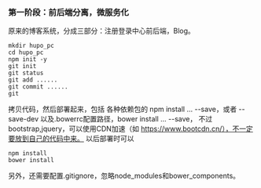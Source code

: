 ### 第一阶段：前后端分离，微服务化
原来的博客系统，分成三部分：注册登录中心前后端，Blog。
```
mkdir hupo_pc
cd hupo_pc
npm init -y
git init
git status
git add ......
git commit ......
git 
```
拷贝代码，然后部署起来，包括
各种依赖包的 npm install ... --save，或者 --save-dev
以及.bowerrc配置路径，bower install ... --save，
不过bootstrap,jquery，可以使用CDN加速（如 https://www.bootcdn.cn/），不一定要放到自己的代码中来。
以后部署时可以
```
npm install 
bower install
```
另外，还需要配置.gitignore，忽略node_modules和bower_components。

